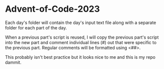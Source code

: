 # Advent-of-Code-2023

Each day's folder will contain the day's input text file along with a separate folder for each part of the day.

When a previous part's script is reused, I will copy the previous part's script into the new part and comment individual lines (#) out that were
specific to the previous part. Regular comments will be formatted using <##>.

This probably isn't best practice but it looks nice to me and this is my repo dammit.
